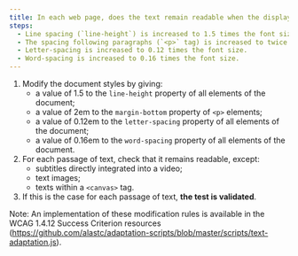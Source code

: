 ```yaml
---
title: In each web page, does the text remain readable when the display is modified according to these conditions (except in special cases)?
steps:
  - Line spacing (`line-height`) is increased to 1.5 times the font size.
  - The spacing following paragraphs (`<p>` tag) is increased to twice the font size.
  - Letter-spacing is increased to 0.12 times the font size.
  - Word-spacing is increased to 0.16 times the font size.
---
```


1. Modify the document styles by giving:
   - a value of 1.5 to the `line-height` property of all elements of the document;
   - a value of 2em to the `margin-bottom` property of `<p>` elements;
   - a value of 0.12em to the `letter-spacing` property of all elements of the document;
   - a value of 0.16em to the `word-spacing` property of all elements of the document.
2. For each passage of text, check that it remains readable, except:
   - subtitles directly integrated into a video;
   - text images;
   - texts within a `<canvas>` tag.
3. If this is the case for each passage of text, **the test is validated**.

Note: An implementation of these modification rules is available in the WCAG 1.4.12 Success Criterion resources (https://github.com/alastc/adaptation-scripts/blob/master/scripts/text-adaptation.js).
